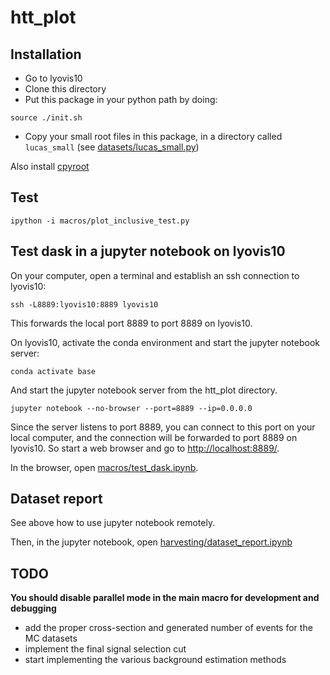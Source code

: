 # htt_plot

## Installation

* Go to lyovis10
* Clone this directory
* Put this package in your python path by doing: 

```
source ./init.sh
```

* Copy your small root files in this package, in a directory called `lucas_small` (see [datasets/lucas_small.py](datasets/lucas_small.py))

Also install [cpyroot](https://github.com/cbernet/cpyroot)

## Test

```
ipython -i macros/plot_inclusive_test.py 
```

## Test dask in a jupyter notebook on lyovis10 

On your computer, open a terminal and establish an ssh connection to lyovis10: 

```
ssh -L8889:lyovis10:8889 lyovis10
```

This forwards the local port 8889 to port 8889 on lyovis10. 

On lyovis10, activate the conda environment and start the jupyter notebook server: 

```
conda activate base
```

And start the jupyter notebook server from the htt_plot directory. 

```
jupyter notebook --no-browser --port=8889 --ip=0.0.0.0
```

Since the server listens to port 8889, you can connect to this port on your local computer, and the connection will be forwarded to port 8889 on lyovis10. So start a web browser and go to [http://localhost:8889/](http://localhost:8889/).

In the browser, open [macros/test_dask.ipynb](macros/test_dask.ipynb).


## Dataset report

See above how to use jupyter notebook remotely.

Then, in the jupyter notebook, open [harvesting/dataset_report.ipynb](harvesting/dataset_report.ipynb)

## TODO

**You should disable parallel mode in the main macro for development and debugging**

* add the proper cross-section and generated number of events for the MC datasets 
* implement the final signal selection cut
* start implementing the various background estimation methods
